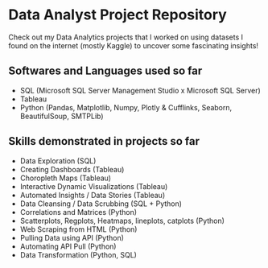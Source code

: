 # Data Analyst Project Repository

Check out my Data Analytics projects that I worked on using datasets I found on the internet (mostly Kaggle) to uncover some fascinating insights!

## Softwares and Languages used so far

- SQL (Microsoft SQL Server Management Studio x Microsoft SQL Server)
- Tableau
- Python (Pandas, Matplotlib, Numpy, Plotly & Cufflinks, Seaborn, BeautifulSoup, SMTPLib)

## Skills demonstrated in projects so far

- Data Exploration (SQL)
- Creating Dashboards (Tableau)
- Choropleth Maps (Tableau)
- Interactive Dynamic Visualizations (Tableau)
- Automated Insights / Data Stories (Tableau)
- Data Cleansing / Data Scrubbing (SQL + Python)
- Correlations and Matrices (Python)
- Scatterplots, Regplots, Heatmaps, lineplots, catplots (Python)
- Web Scraping from HTML (Python)
- Pulling Data using API (Python)
- Automating API Pull (Python)
- Data Transformation (Python, SQL)
